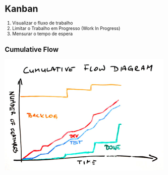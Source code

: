 
# Kanban

1. Visualizar o fluxo de trabalho
2. Limitar o Trabalho em Progresso (Work In Progress)
3. Mensurar o tempo de espera

## Cumulative Flow

![Cumulative Flow](cumulative-flow.jpg)
